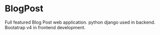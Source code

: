# BlogPost
Full featured Blog Post web application.
python django used in backend.
Bootatrap v4 in frontend development.
